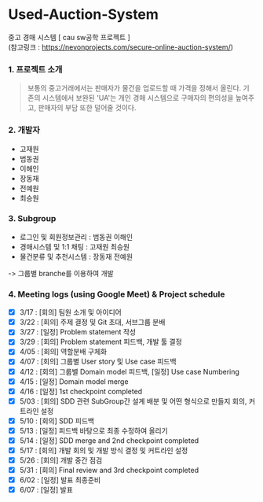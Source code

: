 # Used-Auction-System

중고 경매 시스템 [ cau sw공학 프로젝트 ]  
(참고링크 : https://nevonprojects.com/secure-online-auction-system/)
<br/>

### 1. 프로젝트 소개

> 보통의 중고거래에서는 판매자가 물건을 업로드할 때 가격을 정해서 올린다.
> 기존의 시스템에서 보완된 'UA'는 개인 경매 시스템으로 구매자의 편의성을 높여주고, 판매자의 부담 또한 덜어줄 것이다.

### 2. 개발자

- 고재원
- 범동권
- 이해인
- 장동재
- 전예원
- 최승원

### 3. Subgroup

- 로그인 및 회원정보관리 : 범동권 이해인
- 경매시스템 및 1:1 채팅 : 고재원 최승원
- 물건분류 및 추천시스템 : 장동재 전예원

-> 그룹별 branche를 이용하여 개발

### 4. Meeting logs (using Google Meet) & Project schedule

- [x] 3/17 : [회의] 팀원 소개 및 아이디어
- [x] 3/22 : [회의] 주제 결정 및 Git 초대, 서브그룹 분배
- [x] 3/27 : [일정] Problem statement 작성
- [x] 3/29 : [회의] Problem statement 피드백, 개발 툴 결정
- [x] 4/05 : [회의] 역할분배 구체화
- [x] 4/07 : [회의] 그룹별 User story 및 Use case 피드백
- [x] 4/12 : [회의] 그룹별 Domain model 피드백, [일정] Use case Numbering
- [x] 4/15 : [일정] Domain model merge
- [x] 4/16 : [일정] 1st checkpoint completed
- [x] 5/03 : [회의] SDD 관련 SubGroup간 설계 배분 및 어떤 형식으로 만들지 회의, 커트라인 설정
- [x] 5/10 : [회의] SDD 피드백
- [x] 5/13 : [일정] 피드백 바탕으로 최종 수정하여 올리기
- [x] 5/14 : [일정] SDD merge and 2nd checkpoint completed
- [x] 5/17 : [회의] 개발 회의 및 개발 방식 결정 및 커트라인 설정
- [x] 5/26 : [회의] 개발 중간 점검
- [x] 5/31 : [회의] Final review and 3rd checkpoint completed
- [x] 6/02 : [일정] 발표 최종준비
- [x] 6/07 : [일정] 발표
